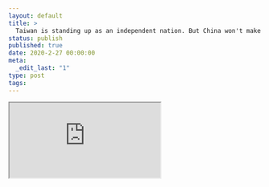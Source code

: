 ```yaml
---
layout: default
title: >
  Taiwan is standing up as an independent nation. But China won't make it easy
status: publish
published: true
date: 2020-2-27 00:00:00
meta:
  _edit_last: "1"
type: post
tags:
---
```

<div  id="qrcode"></div>
<div>
<iframe src="https://researchers.mq.edu.au/en/clippings/taiwan-is-standing-up-as-an-independent-nation-but-china-wont-mak">
</iframe>
</div>

<script type="text/javascript" src="/js/qr/qrcode.js"></script>
<script type="text/javascript">
new QRCode(document.getElementById("qrcode"), "https://researchers.mq.edu.au/en/clippings/taiwan-is-standing-up-as-an-independent-nation-but-china-wont-mak");
</script>
        